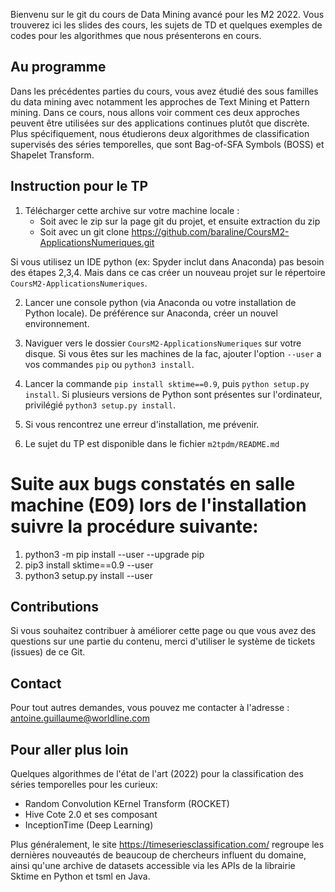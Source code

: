 Bienvenu sur le git du cours de Data Mining avancé pour les M2 2022. Vous trouverez ici les slides des cours, les sujets de TD et quelques exemples de codes pour les algorithmes que nous présenterons en cours.

## Au programme
Dans les précédentes parties du cours, vous avez étudié des sous familles du data mining avec notamment les approches de Text Mining et Pattern mining. Dans ce cours, nous allons voir comment ces deux approches peuvent être utilisées sur des applications continues plutôt que discrète. Plus spécifiquement, nous étudierons deux algorithmes de classification supervisés des séries temporelles, que sont Bag-of-SFA Symbols (BOSS) et Shapelet Transform.

## Instruction pour le TP
1. Télécharger cette archive sur votre machine locale :
    - Soit avec le zip sur la page git du projet, et ensuite extraction du zip
    - Soit avec un git clone https://github.com/baraline/CoursM2-ApplicationsNumeriques.git
    
Si vous utilisez un IDE python (ex: Spyder inclut dans Anaconda) pas besoin des étapes 2,3,4. Mais dans ce cas créer un nouveau projet sur le répertoire `CoursM2-ApplicationsNumeriques`.

2. Lancer une console python (via Anaconda ou votre installation de Python locale). De préférence sur Anaconda, créer un nouvel environnement.

3. Naviguer vers le dossier `CoursM2-ApplicationsNumeriques` sur votre disque. Si vous êtes sur les machines de la fac, ajouter l'option `--user` a vos commandes `pip` ou `python3 install`.

4. Lancer la commande `pip install sktime==0.9`, puis `python setup.py install`. Si plusieurs versions de Python sont présentes sur l'ordinateur, privilégié `python3 setup.py install`.

5. Si vous rencontrez une erreur d'installation, me prévenir.

6. Le sujet du TP est disponible dans le fichier `m2tpdm/README.md`

# Suite aux bugs constatés en salle machine (E09) lors de l'installation suivre la procédure suivante:
1. python3 -m pip install --user --upgrade pip
2. pip3 install sktime==0.9 --user
3. python3 setup.py install --user

## Contributions
Si vous souhaitez contribuer à améliorer cette page ou que vous avez des questions sur une partie du contenu, merci d'utiliser le système de tickets (issues) de ce Git.

## Contact
Pour tout autres demandes, vous pouvez me contacter à l'adresse : antoine.guillaume@worldline.com

## Pour aller plus loin 

Quelques algorithmes de l'état de l'art (2022) pour la classification des séries temporelles pour les curieux:

- Random Convolution KErnel Transform (ROCKET) 
- Hive Cote 2.0 et ses composant
- InceptionTime (Deep Learning)

Plus généralement, le site https://timeseriesclassification.com/ regroupe les dernières nouveautés de beaucoup de chercheurs influent du domaine, ainsi qu'une archive de datasets accessible via les APIs de la librairie Sktime en Python et tsml en Java.


